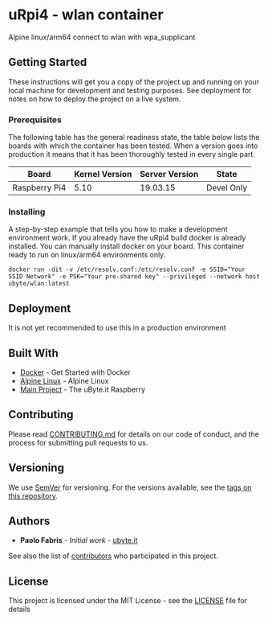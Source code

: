 # uRpi4 - wlan container

Alpine linux/arm64 connect to wlan with wpa_supplicant

## Getting Started

These instructions will get you a copy of the project up and running on your local machine for development and testing purposes. See deployment for notes on how to deploy the project on a live system.

### Prerequisites

The following table has the general readiness state, the table below lists the boards with which the container has been tested.
When a version goes into production it means that it has been thoroughly tested in every single part.

| Board            | Kernel Version | Server Version | State      |
|------------------|----------------|----------------|-------------
| Raspberry Pi4    | 5.10           | 19.03.15       | Devel Only |

### Installing
A step-by-step example that tells you how to make a development environment work. If you already have the uRpi4 build docker is already installed.
You can manually install docker on your board. This container ready to run on linux/arm64 environments only.

```
docker run -dit -v /etc/resolv.conf:/etc/resolv.conf -e SSID="Your SSID Network" -e PSK="Your pre-shared key" --privileged --network host ubyte/wlan:latest

```

## Deployment

It is not yet recommended to use this in a production environment

## Built With

* [Docker](https://www.docker.com/) - Get Started with Docker
* [Alpine Linux](https://alpinelinux.org/) - Alpine Linux
* [Main Project](https://github.com/ubyte-source/urpi4) - The uByte.it Raspberry


## Contributing

Please read [CONTRIBUTING.md](https://github.com/ubyte-source/wlan/blob/main/CONTRIBUTING.md) for details on our code of conduct, and the process for submitting pull requests to us.

## Versioning

We use [SemVer](http://semver.org/) for versioning. For the versions available, see the [tags on this repository](https://github.com/ubyte-source/wlan/tags). 

## Authors

* **Paolo Fabris** - *Initial work* - [ubyte.it](https://rpi.ubyte.it/)

See also the list of [contributors](https://github.com/ubyte-source/wlan/blob/main/CONTRIBUTORS.md) who participated in this project.

## License

This project is licensed under the MIT License - see the [LICENSE](LICENSE) file for details
